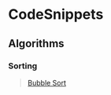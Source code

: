 # CodeSnippets
 
## Algorithms

### Sorting

> [Bubble Sort](https://github.com/Visual-Rock/CodeSnippets/tree/master/SortAlgorithms/BubbleSort)
